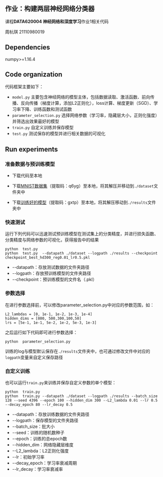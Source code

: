 ## 作业：构建两层神经网络分类器
课程**DATA620004 神经网络和深度学习**作业1相关代码

周杭琪 21110980019


## Dependencies
numpy>=1.16.4


## Code organization
代码框架主要如下：

* `model.py` 主要包含神经网络的模型主体，包括数据读取、激活函数、前向传播、反向传播（梯度计算，添加L2正则化），loss计算、梯度更新（SGD）、学习率下降、训练函数和测试函数
* `parameter_selection.py` 选择网络参数（学习率，隐藏层大小，正则化强度）并筛选出效果最好的模型
* `train.py` 自定义训练并保存模型
* `test.py` 测试保存的模型并进行相关数据的可视化


## Run experiments
### 准备数据与预训练模型
* 下载代码至本地

* 下载[MNIST数据集](https://pan.baidu.com/s/16Odcj03UzZ7hGnr4ztIGdg)（提取码：q6yg）至本地，将其解压并移动到`./dataset`文件夹中

* 下载[训练好的模型](https://pan.baidu.com/s/1vKV-wPI-vj5uxo-Sh0GRfg)（提取码：gxtp）至本地，将其解压移动到`./results`文件夹中

### 快速测试
运行下列代码可以迅速测试预训练模型在测试集上的分类精度，并进行损失函数、分类精度与网络参数的可视化，获得报告中的结果
```
python  test.py
python  test.py  --datapath ./dataset --logpath ./results --checkpoint checkpoint_best_hd300_reg0.01_lr0.5.pkl
```
* --datapath：存放测试数据的文件夹路径
* --logpath：存放预训练模型的文件夹路径
* --checkpoint：预训练模型的文件名（.pkl）

### 参数选择
在进行参数选择前，可以修改parameter_selection.py中对应的参数范围，如：
```
L2_lambdas = [0, 1e-1, 1e-2, 1e-3, 1e-4]
hidden_dims = [800, 500,300,100,50]
lrs = [5e-1, 1e-1, 5e-2, 1e-2, 5e-3, 1e-3]
```
之后运行如下代码即可进行参数选择：
```
python  parameter_selection.py
```
训练的log与模型默认保存在`./results`文件夹中，也可通过修改文件中对应的`logpath`变量来自定义保存路径

### 自定义训练
也可以运行`train.py`来训练并保存自定义参数的单个模型：
```
python  train.py
python  train.py --datapath ./dataset --logpath ./results --batch_size 128 --seed 4396 --epoch 100 --hidden_dim 300 --L2_lambda 0.01 --lr 0.5 --decay_epoch 80 --lr_decay 0.5
```
* --datapath：存放训练数据的文件夹路径
* --logpath：保存模型的文件夹路径
* --batch_size：批大小
* --seed：训练的随机数种子
* --epoch：训练的总epoch数
* --hidden_dim：网络隐藏层维度
* --L2_lambda：L2正则化强度
* --lr：初始学习率
* --decay_epoch：学习率衰减周期
* --lr_decay：学习率衰减率



